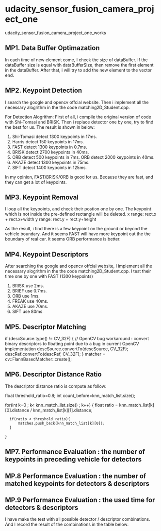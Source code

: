 # udacity_sensor_fusion_camera_project_one
udacity_sensor_fusion_camera_project_one_works

## MP1. Data Buffer Optimazation
In each time of new element come, I check the size of dataBuffer.
If the dataBuffer size is equal with dataBufferSize, then remove the first element in the dataBuffer.
After that, i will try to add the new element to the vector end.

## MP2. Keypoint Detection
I search the google and opencv offcial website. Then i implement all the necessary alogrithm in the the code matching2D_Student.cpp.

For Detection Alogrithm:
First of all, i compile the original version of code with Shi-Tomasi and BRISK.
Then i replace detector one by one, try to find the best for us.
The result is shown in below:
1. Shi-Tomasi detect 1300 keypoints in 17ms.
2. Harris detect 150 keypoints in 17ms. 
3. FAST detect 1300 keypoints in 0.7ms.
4. BRISK detect 2700 keypoints in 40ms.
5. ORB detect 500 keypoints in 7ms. ORB detect 2000 keypoints in 40ms.
6. AKAZE detect 1300 keypoints in 75ms.
7. SIFT detect 1400 keypoints in 125ms.

In my opinion, FAST/BRISK/ORB is good for us. Because they are fast, and they can get a lot of keypoints.

## MP3. Keypoint Removal

  I loop all the keypoints, and check their postion one by one.
  The keypoint which is not inside the pre-defined rectangle will be deleted.
  x range: rect.x + rect.x+width
  y range: rect.y + rect.y+height

As the result, i find there is a few keypoint on the ground or beyond the vehicle boundary.
And it seems FAST will have more keypoint out the the boundary of real car.
It seems ORB performance is better.

## MP4. Keypoint Descriptors
After searching the google and opencv offcial website, I implement all the necessary alogrithm in the the code matching2D_Student.cpp.
I test their time one by one with FAST (1300 keypoints)
1. BRISK use 2ms.
2. BRIEF use 0.7ms.
3. ORB use 1ms.
4. FREAK use 40ms.
5. AKAZE use 70ms.
6. SIFT use 80ms.

## MP5. Descriptor Matching

  if (descSource.type() != CV_32F)
  {
    // OpenCV bug workaround : convert binary descriptors to floating point due to a bug in current OpenCV implementation
    descSource.convertTo(descSource, CV_32F);
    descRef.convertTo(descRef, CV_32F);
  }
  matcher = cv::FlannBasedMatcher::create();

## MP6. Descriptor Distance Ratio
The descriptor distance ratio is compute as follow:

  float threshold_ratio=0.8;
  int count_before=knn_match_list.size();

  for(int k=0 ; k< knn_match_list.size() ; k++)
  {
      float ratio = knn_match_list[k][0].distance / knn_match_list[k][1].distance;

      if(ratio < threshold_ratio){
          matches.push_back(knn_match_list[k][0]);
      }
  }

## MP7. Performance Evaluation : the number of keypoints in preceding vehicle for detectors
## MP.8 Performance Evaluation : the number of matched keypoints for detectors & descriptors
## MP.9 Performance Evaluation : the used time for detectors & descriptors

I have make the test with all possible detector / descriptor combinations.
And I record the result of the combinations in the table below:




